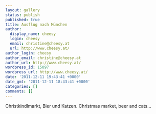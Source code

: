 ```yaml
---
layout: gallery
status: publish
published: true
title: Ausflug nach München
author:
  display_name: cheesy
  login: cheesy
  email: christine@cheesy.at
  url: http://www.cheesy.at/
author_login: cheesy
author_email: christine@cheesy.at
author_url: http://www.cheesy.at/
wordpress_id: 15097
wordpress_url: http://www.cheesy.at/
date: '2011-12-11 19:43:41 +0000'
date_gmt: '2011-12-11 18:43:41 +0000'
categories: []
comments: []
---
```

<!--:de-->Christkindlmarkt, Bier und Katzen.
<!--:--><!--:en-->Christmas market, beer and cats...
<!--:-->
